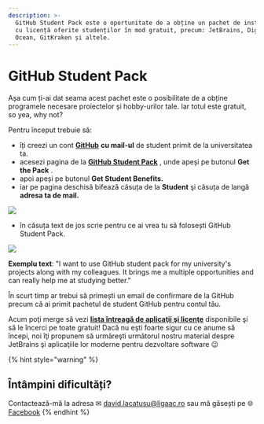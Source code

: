 ```yaml
---
description: >-
  GitHub Student Pack este o oportunitate de a obține un pachet de instrumente
  cu licență oferite studenților în mod gratuit, precum: JetBrains, Digital
  Ocean, GitKraken și altele.
---
```


# GitHub Student Pack

Așa cum ți-ai dat seama acest pachet este o posibilitate de a obține programele necesare proiectelor și hobby-urilor tale. Iar totul este gratuit, so yea, why not?

Pentru început trebuie să:

* îți creezi un cont [**GitHub**](https://github.com/join?source=header-home) **cu mail-ul** de student primit de la universitatea ta.
* acesezi pagina de la [**GitHub Student Pack**](https://education.github.com/pack) , unde apeși pe butonul **Get the Pack** .
* apoi apeși pe butonul **Get Student Benefits.**
* iar pe pagina deschisă bifează căsuța de la **Student** şi căsuța de langă **adresa ta de mail.**

![](../.gitbook/assets/exemplu1.png)

* în căsuța text de jos scrie pentru ce ai vrea tu să folosești GitHub Student Pack. 

![](../.gitbook/assets/exemplu2%20%282%29.png)

**Exemplu text**: "I want to use GitHub student pack for my university's projects along with my colleagues. It brings me a multiple opportunities and can really help me at studying better."

În scurt timp ar trebui să primești un email de confirmare de la GitHub precum că ai primit pachetul de student GitHub pentru contul tău.

Acum poţi merge să vezi [**lista întreagă de aplicaţii şi licenţe**](https://education.github.com/pack/offers) disponibile şi să le încerci pe toate gratuit! Dacă nu eşti foarte sigur cu ce anume să începi, noi îţi propunem să urmăreşti următorul nostru material despre JetBrains şi aplicaţiile lor moderne pentru dezvoltare software 😉 

{% hint style="warning" %}
## Întâmpini dificultăți?

Contactează-mă la adresa ✉ david.lacatusu@ligaac.ro sau mă găsești pe 🌐 [Facebook](https://www.facebook.com/David.Lacatusu16)
{% endhint %}

